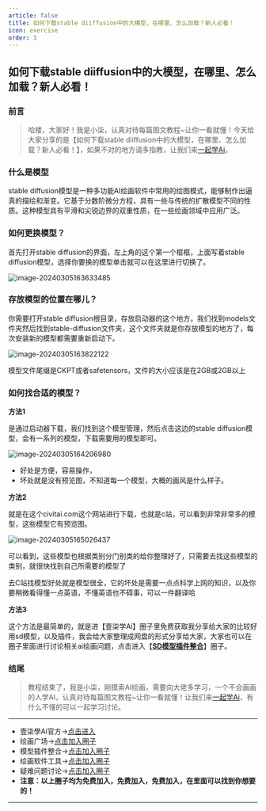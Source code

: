 ```yaml
---
article: false
title: 如何下载stable diiffusion中的大模型，在哪里、怎么加载？新人必看！
icon: exercise
order: 3
---
```


## 如何下载stable diiffusion中的大模型，在哪里、怎么加载？新人必看！

### 前言

> 哈楼，大家好！我是小柒，认真对待每篇图文教程~让你一看就懂！今天给大家分享的是【如何下载stable diiffusion中的大模型，在哪里、怎么加载？新人必看！】，如果不对的地方请多指教，让我们来[一起学Ai](https://17xueai.top/)。

### 什么是模型

stable diffusion模型是一种多功能AI绘画软件中常用的绘图模式，能够制作出逼真的描绘和渐变。它基于分数阶微分方程，具有一些与传统的扩散模型不同的性质。这种模型具有平滑和尖锐边界的双重性质，在一些绘画领域中应用广泛。

### 如何更换模型？

首先打开stable diffusion的界面，左上角的这个第一个框框，上面写着stable diffusion模型，选择你要换的模型单击就可以在这里进行切换了。

![image-20240305163633485](https://img.17xueai.top/typora/imager/202403122124957.webp)

### 存放模型的位置在哪儿？

你需要打开stable diffusion根目录，存放启动器的这个地方，我们找到models文件夹然后找到stable-diffusion文件夹，这个文件夹就是你存放模型的地方了，每次安装新的模型都需要重新启动下。

![image-20240305163822122](https://img.17xueai.top/typora/imager/202403122124096.webp)

模型文件尾缀是CKPT或者safetensors，文件的大小应该是在2GB或2GB以上

### 如何找合适的模型？

**方法1**

是通过启动器下载，我们找到这个模型管理，然后点击这边的stable diffusion模型，会有一系列的模型，下载需要用的模型即可。

![image-20240305164206980](https://img.17xueai.top/typora/imager/202403122124488.webp)

- 好处是方便，容易操作，
- 坏处就是没有预览图，不知道每一个模型，大概的画风是什么样子。

**方法2**

就是在这个civitai.com这个网站进行下载，也就是c站，可以看到非常非常多的模型，这些模型它有预览图。

![image-20240305165026437](https://img.17xueai.top/typora/imager/202403122124332.webp)

可以看到，这些模型也根据类别分门别类的给你整理好了，只需要去找这些模型的类别，就很快找到自己所需要的模型了

去C站找模型好处就是模型很全，它的坏处是需要一点点科学上网的知识，以及你要稍微看得懂一点英语，不懂英语也不碍事，可以一件翻译哈

**方法3**

这个方法是最简单的，就是进【壹柒学Ai】圈子里免费获取我分享给大家的比较好用sd模型，以及插件，我会给大家整理成网盘的形式分享给大家，大家也可以在圈子里面进行讨论相关ai绘画问题，点击进入【**[SD模型插件整合](https://17xueai.top/circle/sdmodels)**】圈子。

### 结尾

> 教程结束了，我是小柒，刚摸索AI绘画，需要向大佬多学习，一个不会画画的人学AI，认真对待每篇图文教程~让你一看就懂！让我们来[一起学Ai](https://17xueai.top/)，有什么不懂的可以一起学习讨论。

<hr>

- 壹柒學Ai官方→[点击进入](https://17xueai.top/)
- 绘画广场→[点击加入圈子](https://17xueai.top/circle/square)
- 模型插件整合→[点击加入圈子](https://17xueai.top/circle/sdmodels)
- 绘画软件工具→[点击加入圈子](https://17xueai.top/circle/software)
- 疑难问题讨论→[点击加入圈子](https://17xueai.top/circle/questions)
- **注意：以上圈子均为免费加入，免费加入，免费加入，在里面可以找到你想要的！**

****



